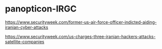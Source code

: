 # panopticon-IRGC

https://www.securityweek.com/former-us-air-force-officer-indicted-aiding-iranian-cyber-attacks

https://www.securityweek.com/us-charges-three-iranian-hackers-attacks-satellite-companies
